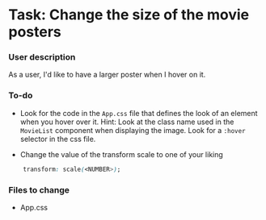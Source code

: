 # Task: Change the size of the movie posters

### User description

As a user, I'd like to have a larger poster when I hover on it.

### To-do
-  Look for the code in the `App.css` file that defines the look of an element when you hover over it. Hint: Look at the class name used in the `MovieList` component when displaying the image. Look for a `:hover` selector in the css file.

-  Change the value of the transform scale to one of your liking
```css
	transform: scale(<NUMBER>);
```

### Files to change

- App.css
